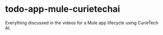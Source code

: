 # todo-app-mule-curietechai
Everything discussed in the videos for a Mule app lifecycle using CurieTech AI.
